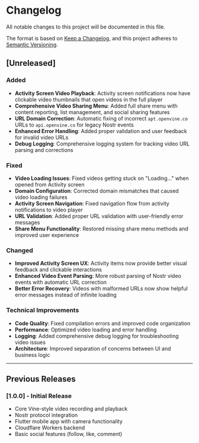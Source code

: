 # Changelog

All notable changes to this project will be documented in this file.

The format is based on [Keep a Changelog](https://keepachangelog.com/en/1.0.0/),
and this project adheres to [Semantic Versioning](https://semver.org/spec/v2.0.0.html).

## [Unreleased]

### Added
- **Activity Screen Video Playback**: Activity screen notifications now have clickable video thumbnails that open videos in the full player
- **Comprehensive Video Sharing Menu**: Added full share menu with content reporting, list management, and social sharing features
- **URL Domain Correction**: Automatic fixing of incorrect `apt.openvine.co` URLs to `api.openvine.co` for legacy Nostr events
- **Enhanced Error Handling**: Added proper validation and user feedback for invalid video URLs
- **Debug Logging**: Comprehensive logging system for tracking video URL parsing and corrections

### Fixed
- **Video Loading Issues**: Fixed videos getting stuck on "Loading..." when opened from Activity screen
- **Domain Configuration**: Corrected domain mismatches that caused video loading failures
- **Activity Screen Navigation**: Fixed navigation flow from activity notifications to video player
- **URL Validation**: Added proper URL validation with user-friendly error messages
- **Share Menu Functionality**: Restored missing share menu methods and improved user experience

### Changed
- **Improved Activity Screen UX**: Activity items now provide better visual feedback and clickable interactions
- **Enhanced Video Event Parsing**: More robust parsing of Nostr video events with automatic URL correction
- **Better Error Recovery**: Videos with malformed URLs now show helpful error messages instead of infinite loading

### Technical Improvements
- **Code Quality**: Fixed compilation errors and improved code organization
- **Performance**: Optimized video loading and error handling
- **Logging**: Added comprehensive debug logging for troubleshooting video issues
- **Architecture**: Improved separation of concerns between UI and business logic

---

## Previous Releases

### [1.0.0] - Initial Release
- Core Vine-style video recording and playback
- Nostr protocol integration
- Flutter mobile app with camera functionality
- Cloudflare Workers backend
- Basic social features (follow, like, comment)